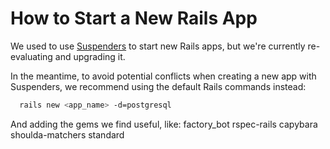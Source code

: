 # How to Start a New Rails App

We used to use [Suspenders](https://github.com/thoughtbot/suspenders) to start
new Rails apps, but we're currently re-evaluating and upgrading it.

In the meantime, to avoid potential conflicts when creating a new app with
Suspenders, we recommend using the default Rails commands instead:

```sh
  rails new <app_name> -d=postgresql
```

And adding the gems we find useful, like:
factory_bot
rspec-rails
capybara
shoulda-matchers
standard
